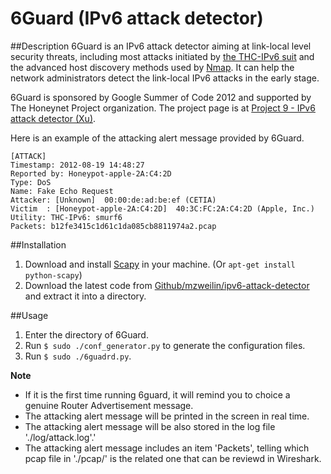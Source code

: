 6Guard (IPv6 attack detector)
=============================

##Description
6Guard is an IPv6 attack detector aiming at link-local level security threats, including most attacks initiated by [the THC-IPv6 suit](http://thc.org/thc-ipv6/) and the advanced host discovery methods used by [Nmap](http://nmap.org). It can help the network administrators detect the link-local IPv6 attacks in the early stage.

6Guard is sponsored by Google Summer of Code 2012 and supported by The Honeynet Project organization. The project page is at [Project 9 - IPv6 attack detector (Xu)](https://www.honeynet.org/gsoc/slots).

Here is an example of the attacking alert message provided by 6Guard.

    [ATTACK]
    Timestamp: 2012-08-19 14:48:27
    Reported by: Honeypot-apple-2A:C4:2D
    Type: DoS
    Name: Fake Echo Request
    Attacker: [Unknown]  00:00:de:ad:be:ef (CETIA)
    Victim  : [Honeypot-apple-2A:C4:2D]  40:3C:FC:2A:C4:2D (Apple, Inc.)
    Utility: THC-IPv6: smurf6
    Packets: b12fe3415c1d61c1da085cb8811974a2.pcap


##Installation
1. Download and install [Scapy](http://www.secdev.org/projects/scapy/) in your machine. (Or `apt-get install python-scapy`)
2. Download the latest code from [Github/mzweilin/ipv6-attack-detector](https://github.com/mzweilin/ipv6-attack-detector) and extract it into a directory.


##Usage
1. Enter the directory of 6Guard.
2. Run `$ sudo ./conf_generator.py` to generate the configuration files.
3. Run `$ sudo ./6guadrd.py`.


**Note**
* If it is the first time running 6guard, it will remind you to choice a genuine Router Advertisement message.
* The attacking alert message will be printed in the screen in real time.
* The attacking alert message will be also stored in the log file './log/attack.log'.'
* The attacking alert message includes an item 'Packets', telling which pcap file in './pcap/' is the related one that can be reviewd in Wireshark.
